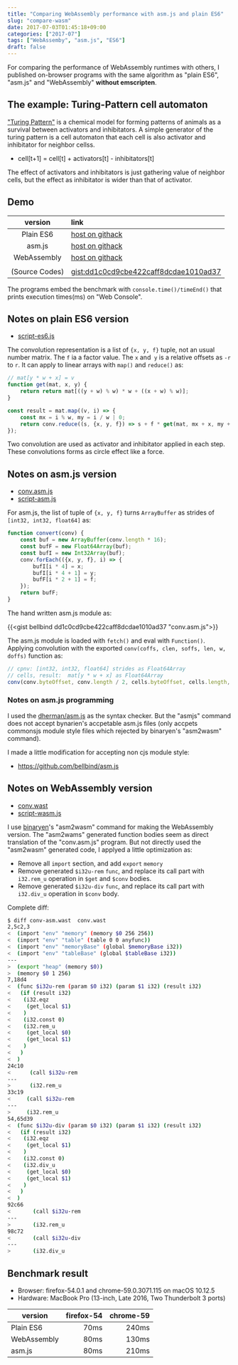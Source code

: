 ```yaml
---
title: "Comparing WebAssembly performance with asm.js and plain ES6"
slug: "compare-wasm"
date: 2017-07-03T01:45:18+09:00
categories: ["2017-07"]
tags: ["WebAssemby", "asm.js", "ES6"]
draft: false
---
```


For comparing the performance of WebAssembly runtimes with others,
I published on-browser programs with the same algorithm 
as "plain ES6", "asm.js" and "WebAssembly" **without emscripten**.

<!--more-->

## The example: Turing-Pattern cell automaton

["Turing Pattern"](https://www.google.com/search?q=Turing+Pattern) is a chemical model for forming patterns of animals
as a survival between activators and inhibitators.
A simple generator of the turing pattern is a cell automaton that
each cell is also activator and inhibitator for neighbor cellss.

- cell[t+1] = cell[t] + activators[t] - inhibitators[t]

The effect of activators and inhibitators is just gathering value of neighbor cells,
but the effect as inhibitator is wider than that of activator.

## Demo

| version      | link                                                                                                       |
|:------------:|:-----------------------------------------------------------------------------------------------------------|
| Plain ES6    | [host on githack](https://gist.githack.com/bellbind/dd1c0cd9cbe422caff8dcdae1010ad37/raw/index-es6.html)   |
| asm.js       | [host on githack](https://gist.githack.com/bellbind/dd1c0cd9cbe422caff8dcdae1010ad37/raw/index-asm.html)   |
| WebAssembly  | [host on githack](https://gist.githack.com/bellbind/dd1c0cd9cbe422caff8dcdae1010ad37/raw/index-wasm.html)  |
|              |                                                                                                            |
|(Source Codes)| [gist:dd1c0cd9cbe422caff8dcdae1010ad37](https://gist.github.com/bellbind/dd1c0cd9cbe422caff8dcdae1010ad37) |

The programs embed the benchmark with `console.time()/timeEnd()` that prints execution times(ms) on  "Web Console".

## Notes on plain ES6 version

- [script-es6.js](https://gist.github.com/bellbind/dd1c0cd9cbe422caff8dcdae1010ad37#file-script-es6-js)

The convolution representation is a list of `{x, y, f}` tuple, not an usual number matrix. 
The `f` ia a factor value. The `x` and` y` is a relative offsets as `-r` to `r`.
It can apply to linear arrays with `map()` and `reduce()` as:

```js
// mat[y * w + x] = v
function get(mat, x, y) {
    return return mat[((y + w) % w) * w + ((x + w) % w)];
}

const result = mat.map((v, i) => {
    const mx = i % w, my = i / w | 0;
    return conv.reduce((s, {x, y, f}) => s + f * get(mat, mx + x, my + y), 0);
});
```

Two convolution are used as activator and inhibitator applied in each step.
These convolutions forms as circle effect like a force.

## Notes on asm.js version

- [conv.asm.js](https://gist.github.com/bellbind/dd1c0cd9cbe422caff8dcdae1010ad37#file-conv-asm-js)
- [script-asm.js](https://gist.github.com/bellbind/dd1c0cd9cbe422caff8dcdae1010ad37#file-script-asm-js)

For asm.js, the list of tuple of `{x, y, f}`  turns `ArrayBuffer` as strides of `[int32, int32, float64]` as:

```js
function convert(conv) {
    const buf = new ArrayBuffer(conv.length * 16);
    const bufF = new Float64Array(buf);
    const bufI = new Int32Array(buf);
    conv.forEach(({x, y, f}, i) => {
        bufI[i * 4] = x;
        bufI[i * 4 + 1] = y;
        bufF[i * 2 + 1] = f;
    });
    return bufF;
}
```

The hand written asm.js module as:

{{<gist bellbind dd1c0cd9cbe422caff8dcdae1010ad37 "conv.asm.js">}}

The asm.js module is loaded with `fetch()` and eval with `Function()`.
Applying convolution with the exported `conv(coffs, clen, soffs, len, w, doffs)` function as:

```js
// cpnv: [int32, int32, float64] strides as Float64Array
// cells, result:  mat[y * w + x] as Float64Array
conv(conv.byteOffset, conv.length / 2, cells.byteOffset, cells.length, w, result.byteOffset);
```

### Notes on asm.js programming

I used the [dherman/asm.js](https://github.com/dherman/asm.js) as the syntax checker.
But the "asmjs" command does not accept bynarien's accpetable asm.js files
(only accpets commonsjs module style files which rejected by binaryen's "asm2wasm" command).

I made a little modification for accepting non cjs module style:

- https://github.com/bellbind/asm.js

## Notes on WebAssembly version

- [conv.wast](https://gist.github.com/bellbind/dd1c0cd9cbe422caff8dcdae1010ad37#file-conv-wast)
- [script-wasm.js](https://gist.github.com/bellbind/dd1c0cd9cbe422caff8dcdae1010ad37#file-script-wasm-js)

I use [binaryen](https://github.com/WebAssembly/binaryen)'s "asm2wasm" command for making the WebAssembly version.
The "asm2wams" generated function bodies seem as direct translation of the "conv.asm.js" program.
But not directly used the "asm2wasm" generated code, I applyed a little optimization as:

- Remove all `import` section, and add `export` `memory`
- Remove generated `$i32u-rem` `func`, and replace its call part with `i32.rem_u` operation in `$get` and `$conv` bodies.
- Remove generated `$i32u-div` `func`, and replace its call part with `i32.div_u` operation in `$conv` body.

Complete diff:

```bash
$ diff conv-asm.wast  conv.wast
2,5c2,3
<  (import "env" "memory" (memory $0 256 256))
<  (import "env" "table" (table 0 0 anyfunc))
<  (import "env" "memoryBase" (global $memoryBase i32))
<  (import "env" "tableBase" (global $tableBase i32))
---
>  (export "heap" (memory $0))
>  (memory $0 1 256)
7,18d4
<  (func $i32u-rem (param $0 i32) (param $1 i32) (result i32)
<   (if (result i32)
<    (i32.eqz
<     (get_local $1)
<    )
<    (i32.const 0)
<    (i32.rem_u
<     (get_local $0)
<     (get_local $1)
<    )
<   )
<  )
24c10
<      (call $i32u-rem
---
>      (i32.rem_u
33c19
<     (call $i32u-rem
---
>     (i32.rem_u
54,65d39
<  (func $i32u-div (param $0 i32) (param $1 i32) (result i32)
<   (if (result i32)
<    (i32.eqz
<     (get_local $1)
<    )
<    (i32.const 0)
<    (i32.div_u
<     (get_local $0)
<     (get_local $1)
<    )
<   )
<  )
92c66
<       (call $i32u-rem
---
>       (i32.rem_u
98c72
<       (call $i32u-div
---
>       (i32.div_u
```

## Benchmark result

- Browser: firefox-54.0.1 and chrome-59.0.3071.115 on macOS 10.12.5
- Hardware: MacBook Pro (13-inch, Late 2016, Two Thunderbolt 3 ports)

| version     |firefox-54|chrome-59|
|-------------|---------:|--------:|
| Plain ES6   | 70ms     | 240ms   |
| WebAssembly | 80ms     | 130ms   |
| asm.js      | 80ms     | 210ms   |

